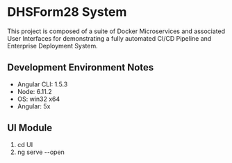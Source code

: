 # DHSForm28 System

This project is composed of a suite of Docker Microservices and associated User Interfaces for demonstrating 
a fully automated CI/CD Pipeline and Enterprise Deployment System.

## Development Environment Notes
- Angular CLI: 1.5.3
- Node: 6.11.2
- OS: win32 x64
- Angular: 5x

## UI Module
1.  cd UI
1.  ng serve --open